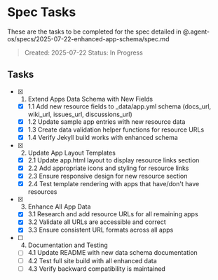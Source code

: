 # Spec Tasks

These are the tasks to be completed for the spec detailed in @.agent-os/specs/2025-07-22-enhanced-app-schema/spec.md

> Created: 2025-07-22
> Status: In Progress

## Tasks

- [x] 1. Extend Apps Data Schema with New Fields
  - [x] 1.1 Add new resource fields to _data/app.yml schema (docs_url, wiki_url, issues_url, discussions_url)
  - [x] 1.2 Update sample app entries with new resource data
  - [x] 1.3 Create data validation helper functions for resource URLs
  - [x] 1.4 Verify Jekyll build works with enhanced schema

- [x] 2. Update App Layout Templates
  - [x] 2.1 Update app.html layout to display resource links section
  - [x] 2.2 Add appropriate icons and styling for resource links
  - [x] 2.3 Ensure responsive design for new resource section
  - [x] 2.4 Test template rendering with apps that have/don't have resources

- [x] 3. Enhance All App Data
  - [x] 3.1 Research and add resource URLs for all remaining apps
  - [x] 3.2 Validate all URLs are accessible and correct
  - [x] 3.3 Ensure consistent URL formats across all apps

- [ ] 4. Documentation and Testing
  - [ ] 4.1 Update README with new data schema documentation
  - [ ] 4.2 Test full site build with all enhanced data
  - [ ] 4.3 Verify backward compatibility is maintained